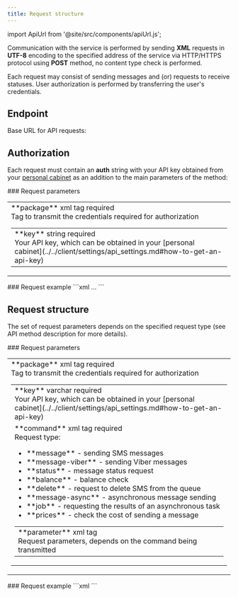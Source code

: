 ```yaml
---
title: Request structure
---
```


import ApiUrl from '@site/src/components/apiUrl.js';

Communication with the service is performed by sending **XML** requests in **UTF-8** encoding to the specified address of the service via HTTP/HTTPS protocol using <a class="green-text">**POST**</a> method, no content type check is performed.

Each request may consist of sending messages and (or) requests to receive statuses. User authorization is performed by transferring the user's credentials.

## Endpoint

Base URL for API requests: **<ApiUrl/>**

## Authorization

Each request must contain an **auth** string with your API key obtained from your [personal cabinet](../../client/settings/api_settings.md#how-to-get-an-api-key) as an addition to the main parameters of the method:

<div class="post-wrap">
    <div class="post-item">
        <div class="item-content">
            <div class="request-parameters">
            ### Request parameters
            <table class="t1">
                <tbody>
                    <tr>
                        <td>
                            <a class="name">**package**</a>
                            <a class="type">xml tag</a>
                            <a class="required">required</a> <br/>
                            <a class="description">Tag to transmit the credentials required for authorization</a>
                            <table class="t2">
                            <tbody>
                                <tr>
                                    <td>
                                        <a class="name">**key**</a>
                                        <a class="type">string</a>
                                        <a class="required">required</a> <br/>
                                        <a class="description">Your API key, which can be obtained in your [personal cabinet](../../client/settings/api_settings.md#how-to-get-an-api-key)</a>
                                    </td>
                                </tr>
                            </tbody>
                        </table>
                        </td>
                    </tr>
                </tbody>
            </table>
            </div>
        </div>
    </div>
    <div class="post-item">
        <div class="item-content">
            <div class="request-example">
                ### Request example
                ```xml
                <?xml version="1.0" encoding="utf-8" ?>
                <package key="bb56a4369eb19***cfec6d1776bd25">
                ...
                </package>
                ```
            </div>
        </div>
    </div>
</div>

## Request structure

The set of request parameters depends on the specified request type (see API method description for more details).

<div class="post-wrap">
    <div class="post-item">
        <div class="item-content">
            <div class="request-parameters">
            ### Request parameters
            <table class="t1">
                <tbody>
                    <tr>
                        <td>
                            <a class="name">**package**</a>
                            <a class="type">xml tag</a>
                            <a class="required">required</a> <br/>
                            <a class="description">Tag to transmit the credentials required for authorization</a>
                            <table class="t2">
                            <tbody>
                                <tr>
                                    <td>
                                        <a class="name">**key**</a>
                                        <a class="type">varchar</a>
                                        <a class="required">required</a> <br/>
                                        <a class="description">Your API key, which can be obtained in your [personal cabinet](../../client/settings/api_settings.md#how-to-get-an-api-key)</a>
                                    </td>
                                </tr>
                                <tr>
                                    <td>
                                        <a class="name">**command**</a>
                                        <a class="type">xml tag</a>
                                        <a class="required">required</a> <br/>
                                        <a class="description">Request type: <ul><li>**message** - sending SMS messages</li><li>**message-viber** - sending Viber messages</li><li>**status** - message status request</li><li>**balance** - balance check</li><li>**delete** - request to delete SMS from the queue</li><li>**message-async** - asynchronous message sending</li><li>**job** - requesting the results of an asynchronous task</li><li>**prices** - check the cost of sending a message</li></ul></a>
                                        <table class="t2">
                                        <tbody>
                                            <tr>
                                                <td>
                                                    <a class="name">**parameter**</a>
                                                    <a class="type">xml tag</a><br/>
                                                    <a class="description">Request parameters, depends on the command being transmitted</a>
                                                </td>
                                            </tr>
                                        </tbody>
                                    </table>
                                    </td>
                                </tr>
                            </tbody>
                        </table>
                        </td>
                    </tr>
                </tbody>
            </table>
            </div>
        </div>
    </div>
    <div class="post-item">
        <div class="item-content">
            <div class="request-example">
                ### Request example
                ```xml
                <?xml version="1.0" encoding="utf-8" ?>
                <package key="bb56a4369eb19***cfec6d1776bd25">
                    <command>
                        <parameter ...></parameter>
                        <parameter ...></parameter>
                        <parameter ...></parameter>
                    </command>
                </package>
                ```
            </div>
        </div>
    </div>
</div>
